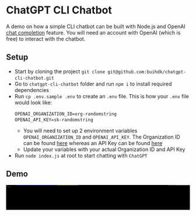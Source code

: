 # ChatGPT CLI Chatbot
A demo on how a simple CLI chatbot can be built with Node.js and OpenAI [chat completion](https://platform.openai.com/docs/guides/chat) feature. You will need an account with OpenAI (which is free) to interact with the chatbot.

## Setup
- Start by cloning the project `git clone git@github.com:buihdk/chatgpt-cli-chatbot.git`
- Go to `chatgpt-cli-chatbot` folder and run `npm i` to install required dependencies
- Run `cp .env.sample .env` to create an `.env` file. This is how your `.env` file would look like:
    ```
    OPENAI_ORGANIZATION_ID=org-randomstring
    OPENAI_API_KEY=sk-randomstring
    ```
    - You will need to set up 2 environment variables `OPENAI_ORGANIZATION_ID` and `OPENAI_API_KEY`. The Organization ID can be found [here](https://platform.openai.com/account/org-settings) whereas an API Key can be found [here](https://platform.openai.com/account/api-keys)
    - Update your variables with your actual Organization ID and API Key
- Run `node index.js` at root to start chatting with `ChatGPT`

## Demo
![Demo](chatgpt-cli-demo.gif)
